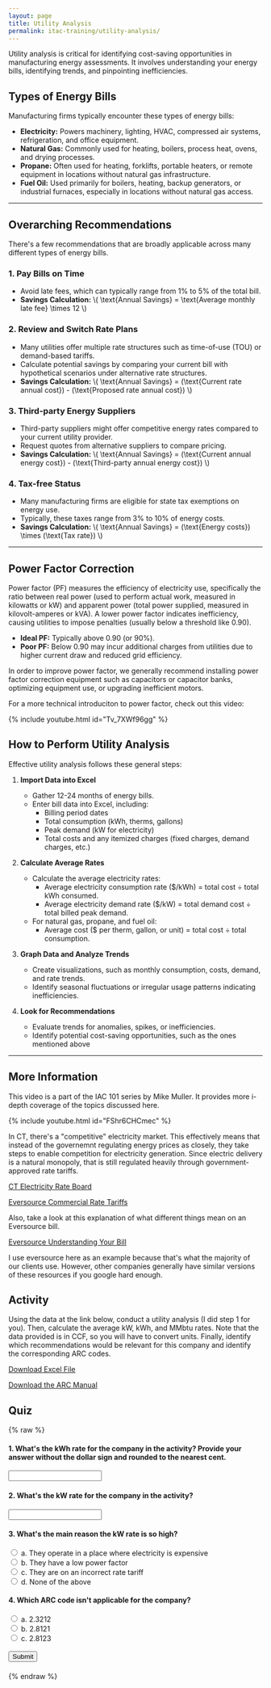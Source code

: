 ```yaml
---
layout: page
title: Utility Analysis
permalink: itac-training/utility-analysis/
---
```


Utility analysis is critical for identifying cost-saving opportunities in manufacturing energy assessments. It involves understanding your energy bills, identifying trends, and pinpointing inefficiencies.

## Types of Energy Bills

Manufacturing firms typically encounter these types of energy bills:

- **Electricity:** Powers machinery, lighting, HVAC, compressed air systems, refrigeration, and office equipment.
- **Natural Gas:** Commonly used for heating, boilers, process heat, ovens, and drying processes.
- **Propane:** Often used for heating, forklifts, portable heaters, or remote equipment in locations without natural gas infrastructure.
- **Fuel Oil:** Used primarily for boilers, heating, backup generators, or industrial furnaces, especially in locations without natural gas access.

---

## Overarching Recommendations

There's a few recommendations that are broadly applicable across many different types of energy bills. 

### 1. **Pay Bills on Time**
- Avoid late fees, which can typically range from 1% to 5% of the total bill.
- **Savings Calculation:**
  \\(
  \text{Annual Savings} = \text{Average monthly late fee} \times 12
  \\)

### 2. **Review and Switch Rate Plans**
- Many utilities offer multiple rate structures such as time-of-use (TOU) or demand-based tariffs.
- Calculate potential savings by comparing your current bill with hypothetical scenarios under alternative rate structures.
- **Savings Calculation:**
  \\(
  \text{Annual Savings} = (\text{Current rate annual cost}) - (\text{Proposed rate annual cost})
  \\)

### 3. **Third-party Energy Suppliers**
- Third-party suppliers might offer competitive energy rates compared to your current utility provider.
- Request quotes from alternative suppliers to compare pricing.
- **Savings Calculation:**
  \\(
  \text{Annual Savings} = (\text{Current annual energy cost}) - (\text{Third-party annual energy cost})
  \\)

### 4. **Tax-free Status**
- Many manufacturing firms are eligible for state tax exemptions on energy use.
- Typically, these taxes range from 3% to 10% of energy costs.
- **Savings Calculation:**
  \\(
  \text{Annual Savings} = (\text{Energy costs}) \times (\text{Tax rate})
  \\)

---

## **Power Factor Correction**

Power factor (PF) measures the efficiency of electricity use, specifically the ratio between real power (used to perform actual work, measured in kilowatts or kW) and apparent power (total power supplied, measured in kilovolt-amperes or kVA). A lower power factor indicates inefficiency, causing utilities to impose penalties (usually below a threshold like 0.90). 

- **Ideal PF:** Typically above 0.90 (or 90%).
- **Poor PF:** Below 0.90 may incur additional charges from utilities due to higher current draw and reduced grid efficiency.

In order to improve power factor, we generally recommend installing power factor correction equipment such as capacitors or capacitor banks, optimizing equipment use, or upgrading inefficient motors.

For a more technical introduciton to power factor, check out this video: 

{% include youtube.html id="Tv_7XWf96gg" %}

## How to Perform Utility Analysis

Effective utility analysis follows these general steps:

1. **Import Data into Excel**
    - Gather 12-24 months of energy bills.
    - Enter bill data into Excel, including:
        - Billing period dates
        - Total consumption (kWh, therms, gallons)
        - Peak demand (kW for electricity)
        - Total costs and any itemized charges (fixed charges, demand charges, etc.)

2. **Calculate Average Rates**
    - Calculate the average electricity rates:
        - Average electricity consumption rate ($/kWh) = total cost ÷ total kWh consumed.
        - Average electricity demand rate ($/kW) = total demand cost ÷ total billed peak demand.
    - For natural gas, propane, and fuel oil:
        - Average cost ($ per therm, gallon, or unit) = total cost ÷ total consumption.

3. **Graph Data and Analyze Trends**
    - Create visualizations, such as monthly consumption, costs, demand, and rate trends.
    - Identify seasonal fluctuations or irregular usage patterns indicating inefficiencies.

4. **Look for Recommendations**
    - Evaluate trends for anomalies, spikes, or inefficiencies.
    - Identify potential cost-saving opportunities, such as the ones mentioned above
  
  ---

## More Information

This video is a part of the IAC 101 series by Mike Muller. It provides more i-depth coverage of the topics discussed here. 

{% include youtube.html id="FShr6CHCmec" %}

In CT, there's a "competitive" electricity market. This effectively means that instead of the governemnt regulating energy prices as closely, they take steps to enable competition for electricity generation. Since electric delivery is a natural monopoly, that is still regulated heavily through government-approved rate tariffs. 

[CT Electricity Rate Board](https://energizect.com/rate-board/compare-energy-supplier-rates)

[Eversource Commercial Rate Tariffs](https://www.eversource.com/content/business/account-billing/manage-bill/about-your-bill/rates-tariffs/electric-tariffs-and-rules)

Also, take a look at this explanation of what different things mean on an Eversource bill. 

[Eversource Understanding Your Bill](https://www.eversource.com/content/business/account-billing/manage-bill/about-your-bill/understanding-your-bill/understanding-supply-and-delivery-charges)

I use eversource here as an example because that's what the majority of our clients use. However, other companies generally have similar versions of these resources if you google hard enough. 

## Activity

Using the data at the link below, conduct a utility analysis (I did step 1 for you). Then, calculate the average kW, kWh, and MMbtu rates. Note that the data provided is in CCF, so you will have to convert units. Finally, identify which recommendations would be relevant for this company and identify the corresponding ARC codes. 


[Download Excel File](assets/utility-analysis-activity.xlsx)

[Download the ARC Manual](https://iac.university/file/technical/ARC%20List%20-%20V21.1.pdf)

## Quiz

{% raw %}

<!-- Question 1: kWh Rate -->
<h4>1. What's the kWh rate for the company in the activity? Provide your answer without the dollar sign and rounded to the nearest cent.</h4>
<input type="text" id="q1">

<!-- Question 2: kW Rate -->
<h4>2. What's the kW rate for the company in the activity?</h4>
<input type="text" id="q2">

<!-- Question 3: High kW Rate -->
<h4>3. What's the main reason the kW rate is so high?</h4>
<input type="radio" name="q3" value="a"> a. They operate in a place where electricity is expensive<br>
<input type="radio" name="q3" value="b"> b. They have a low power factor<br>
<input type="radio" name="q3" value="c"> c. They are on an incorrect rate tariff<br>
<input type="radio" name="q3" value="d"> d. None of the above<br>

<!-- Question 4: ARC Code -->
<h4>4. Which ARC code isn't applicable for the company?</h4>
<input type="radio" name="q4" value="a"> a. 2.3212<br>
<input type="radio" name="q4" value="b"> b. 2.8121<br>
<input type="radio" name="q4" value="c"> c. 2.8123<br>

<br>
<button onclick="checkAnswers()">Submit</button>

<h4 id="score"></h4>

<script>
    function checkAnswers() {
        let score = 0;

        // Check Question 1 (kWh Rate)
        let q1Answer = document.getElementById('q1').value.trim();
        if (q1Answer === "0.11") {
            score += 1;
        }

        // Check Question 2 (kW Rate)
        let q2Answer = document.getElementById('q2').value.trim();
        if (q2Answer === "27.93") {
            score += 1;
        }

        // Check Question 3 (High kW Rate)
        let q3Answer = document.querySelector('input[name="q3"]:checked');
        if (q3Answer && q3Answer.value === "b") {
            score += 1;
        }

        // Check Question 4 (ARC Code)
        let q4Answer = document.querySelector('input[name="q4"]:checked');
        if (q4Answer && q4Answer.value === "c") {
            score += 1;
        }

        // Display the score
        document.getElementById('score').innerHTML = "Your score: " + score + "/4";
    }
</script>
{% endraw %}

